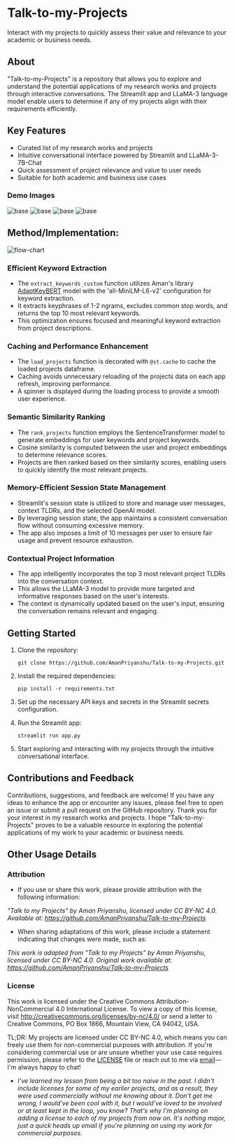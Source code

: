 # Talk-to-my-Projects

Interact with my projects to quickly assess their value and relevance to your academic or business needs.

## About

"Talk-to-my-Projects" is a repository that allows you to explore and understand the potential applications of my research works and projects through interactive conversations. The Streamlit app and LLaMA-3 language model enable users to determine if any of my projects align with their requirements efficiently.

## Key Features

- Curated list of my research works and projects
- Intuitive conversational interface powered by Streamlit and LLaMA-3-7B-Chat
- Quick assessment of project relevance and value to user needs
- Suitable for both academic and business use cases

### Demo Images
![base](/images/base.png)
![base](/images/federated-learning.png)
![base](/images/keywords.png)
![base](/images/differential-privacy.png)

## Method/Implementation:

![flow-chart](/images/flow_chart.png)

### Efficient Keyword Extraction
- The `extract_keywords_custom` function utilizes Aman's library [AdaptKeyBERT](https://github.com/AmanPriyanshu/AdaptKeyBERT) model with the 'all-MiniLM-L6-v2' configuration for keyword extraction.
- It extracts keyphrases of 1-2 ngrams, excludes common stop words, and returns the top 10 most relevant keywords.
- This optimization ensures focused and meaningful keyword extraction from project descriptions.

### Caching and Performance Enhancement
- The `load_projects` function is decorated with `@st.cache` to cache the loaded projects dataframe.
- Caching avoids unnecessary reloading of the projects data on each app refresh, improving performance.
- A spinner is displayed during the loading process to provide a smooth user experience.

### Semantic Similarity Ranking
- The `rank_projects` function employs the SentenceTransformer model to generate embeddings for user keywords and project keywords.
- Cosine similarity is computed between the user and project embeddings to determine relevance scores.
- Projects are then ranked based on their similarity scores, enabling users to quickly identify the most relevant projects.

### Memory-Efficient Session State Management
- Streamlit's session state is utilized to store and manage user messages, context TLDRs, and the selected OpenAI model.
- By leveraging session state, the app maintains a consistent conversation flow without consuming excessive memory.
- The app also imposes a limit of 10 messages per user to ensure fair usage and prevent resource exhaustion.

### Contextual Project Information
- The app intelligently incorporates the top 3 most relevant project TLDRs into the conversation context.
- This allows the LLaMA-3 model to provide more targeted and informative responses based on the user's interests.
- The context is dynamically updated based on the user's input, ensuring the conversation remains relevant and engaging.

## Getting Started

1. Clone the repository:
   ```
   git clone https://github.com/AmanPriyanshu/Talk-to-my-Projects.git
   ```

2. Install the required dependencies:
   ```
   pip install -r requirements.txt
   ```

3. Set up the necessary API keys and secrets in the Streamlit secrets configuration.

4. Run the Streamlit app:
   ```
   streamlit run app.py
   ```

5. Start exploring and interacting with my projects through the intuitive conversational interface.

## Contributions and Feedback

Contributions, suggestions, and feedback are welcome! If you have any ideas to enhance the app or encounter any issues, please feel free to open an issue or submit a pull request on the GitHub repository. Thank you for your interest in my research works and projects. I hope "Talk-to-my-Projects" proves to be a valuable resource in exploring the potential applications of my work to your academic or business needs.

## Other Usage Details

### Attribution

* If you use or share this work, please provide attribution with the following information:

_"Talk to my Projects" by Aman Priyanshu, licensed under CC BY-NC 4.0. Available at: https://github.com/AmanPriyanshu/Talk-to-my-Projects_

* When sharing adaptations of this work, please include a statement indicating that changes were made, such as:

_This work is adapted from "Talk to my Projects" by Aman Priyanshu, licensed under CC BY-NC 4.0. Original work available at: https://github.com/AmanPriyanshu/Talk-to-my-Projects_

### License
This work is licensed under the Creative Commons Attribution-NonCommercial 4.0 International License. To view a copy of this license, visit http://creativecommons.org/licenses/by-nc/4.0/ or send a letter to Creative Commons, PO Box 1866, Mountain View, CA 94042, USA.

TL;DR: My projects are licensed under CC BY-NC 4.0, which means you can freely use them for non-commercial purposes with attribution. If you're considering commercial use or are unsure whether your use case requires permission, please refer to the [LICENSE](/LICENSE) file or reach out to me via [email](amanpriyanshusms2001@gmail.com)—I'm always happy to chat!

* _I've learned my lesson from being a bit too naive in the past. I didn't include licenses for some of my earlier projects, and as a result, they were used commercially without me knowing about it. Don't get me wrong, I would've been cool with it, but I would've loved to be involved or at least kept in the loop, you know? That's why I'm planning on adding a license to each of my projects from now on. It's nothing major, just a quick heads up email if you're planning on using my work for commercial purposes._
